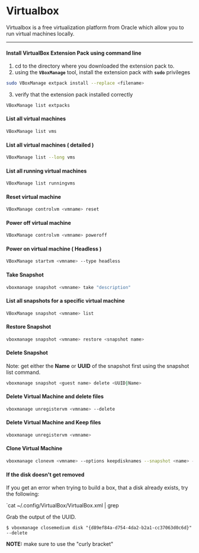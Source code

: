 # Virtualbox

Virtualbox is a free virtualization platform from Oracle which allow you to run virtual machines locally.

---

####  Install VirtualBox Extension Pack using command line

1. cd to the directory where you downloaded the extension pack to.
2. using the **`VBoxManage`** tool, install the extension pack with **`sudo`** privileges

```bash
sudo VBoxManage extpack install --replace <filename>
```

3. verify that the extension pack installed correctly

```bash
VBoxManage list extpacks
```


#### List all virtual machines

```bash
VBoxManage list vms
```

#### List all virtual machines ( detailed )

```bash
VBoxManage list --long vms
```

#### List all running virtual machines

```bash
VBoxManage list runningvms
```

#### Reset virtual machine

```bash
VBoxManage controlvm <vmname> reset
```

#### Power off  virtual machine

```bash
VBoxManage controlvm <vmname> poweroff
```

#### Power on virtual machine ( Headless )

```bash
VBoxManage startvm <vmname> --type headless
```

#### Take Snapshot

```bash
vboxmanage snapshot <vmname> take "description"
```

#### List all snapshots for a specific virtual machine

```bash
VBoxManage snapshot <vmname> list
```

#### Restore Snapshot

```bash
vboxmanage snapshot <vmname> restore <snapshot name>
```

#### Delete Snapshot

Note:  get either the **Name** or **UUID** of the snapshot first using the snapshot list command.

```bash
vboxmanage snapshot <guest name> delete <UUID|Name>
```

#### Delete Virtual Machine and delete files

```bash
vboxmanage unregistervm <vmname> --delete
```

#### Delete Virtual Machine and **Keep** files

```bash
vboxmanage unregistervm <vmname>
```

#### Clone Virtual Machine

```bash
vboxmanage clonevm <vmname> --options keepdisknames --snapshot <name> --name <newname> --basefolder <folder location> --register
```



#### If the disk doesn't get removed

If you get an error when trying to build a box, that a disk already exists, try the following:

`cat ~/.config/VirtualBox/VirtualBox.xml | grep <name of the old host>

Grab the output of the UUID.

`$ vboxmanage closemedium disk "{d89ef84a-d754-4da2-b2a1-cc37063d0c6d}" --delete`

**NOTE:** make sure to use the "curly bracket"